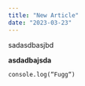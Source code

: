 ```yaml
---
title: "New Article"
date: "2023-03-23"
---
```

sadasdbasjbd

**asdadbajsda**

`console.log(“Fugg“)`